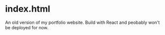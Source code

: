 # index.html
An old version of my portfolio website. Build with React and peobably won't be deployed for now.
